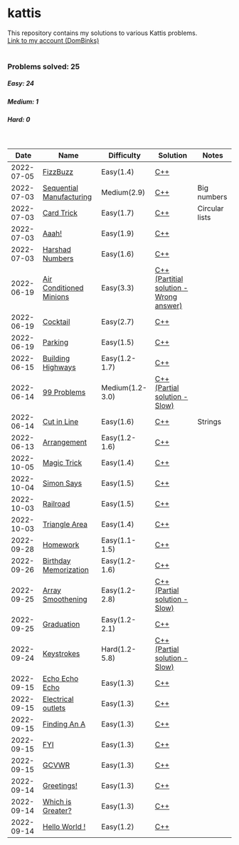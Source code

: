 # kattis
This repository contains my solutions to various Kattis problems.
<br>[Link to my account (DomBinks)](https://open.kattis.com/users/dombinks/)<br>
<br>
### Problems solved: 25
##### Easy: 24
##### Medium: 1
##### Hard: 0
<br>

| Date |  Name | Difficulty | Solution | Notes |
| ---- |  ---- | ---------- | -------- | ----- |
| 2022-07-05 | [FizzBuzz](https://open.kattis.com/problems/fizzbuzz/) | Easy(1.4) | [C++](./easy/fizzbuzz.cpp) | |
| 2022-07-03 | [Sequential Manufacturing](https://open.kattis.com/problems/sequentialmanufacturing/) | Medium(2.9) | [C++](./medium/sequentialmanufacturing.cpp) | Big numbers |
| 2022-07-03 | [Card Trick](https://open.kattis.com/problems/cardtrick2/) | Easy(1.7) | [C++](./easy/cardtrick2.cpp) | Circular lists |
| 2022-07-03 | [Aaah!](https://open.kattis.com/problems/aaah/) | Easy(1.9) | [C++](./easy/aaah.cpp) | |
| 2022-07-03 | [Harshad Numbers](https://open.kattis.com/problems/harshadnumbers/) | Easy(1.6) | [C++](./easy/harshadnumbers.cpp) | |
| 2022-06-19 | [Air Conditioned Minions](https://open.kattis.com/problems/airconditioned/) | Easy(3.3) | [C++(Partitial solution - Wrong answer)](./medium/airconditioned.cpp) | |
| 2022-06-19 | [Cocktail](https://open.kattis.com/problems/cocktail/) | Easy(2.7) | [C++](./easy/cocktail.cpp) | |
| 2022-06-19 | [Parking](https://open.kattis.com/problems/parking2/) | Easy(1.5) | [C++](./easy/parking2.cpp) | |
| 2022-06-15 | [Building Highways](https://open.kattis.com/problems/buildinghighways/) | Easy(1.2-1.7) | [C++](./easy/buildinghighways.cpp) | |
| 2022-06-14 | [99 Problems](https://open.kattis.com/problems/99problems2/) | Medium(1.2-3.0) | [C++(Partial solution - Slow)](./medium/99problems2.cpp) | |
| 2022-06-14 | [Cut in Line](https://open.kattis.com/problems/cutinline/) | Easy(1.6) | [C++](./easy/cutinline.cpp) | Strings|
| 2022-06-13 | [Arrangement](https://open.kattis.com/problems/upprodun/) | Easy(1.2-1.6) | [C++](./easy/arrangement.cpp) | |
| 2022-10-05 | [Magic Trick](https://open.kattis.com/problems/magictrick/) | Easy(1.4) | [C++](./easy/magictrick.cpp) | |
| 2022-10-04 | [Simon Says](https://open.kattis.com/problems/simonsays/) | Easy(1.5) | [C++](./easy/simonsays.cpp) | |
| 2022-10-03 | [Railroad](https://open.kattis.com/problems/railroad2/) | Easy(1.5) | [C++](./easy/railroad2.cpp) | |
| 2022-10-03 | [Triangle Area](https://open.kattis.com/problems/triarea/) | Easy(1.4) | [C++](./easy/triarea.cpp) | |
| 2022-09-28 | [Homework](https://open.kattis.com/problems/heimavinna/) | Easy(1.1-1.5) | [C++](./easy/homework.cpp) | |
| 2022-09-26 | [Birthday Memorization](https://open.kattis.com/problems/fodelsedagsmemorisering/) | Easy(1.2-1.6) | [C++](./easy/birthdaymemorization.cpp) | |
| 2022-09-25 | [Array Smoothening](https://open.kattis.com/problems/arraysmoothening/) | Easy(1.2-2.8) | [C++(Partial solution - Slow)](./easy/arraysmoothening.cpp) | |
| 2022-09-25 | [Graduation](https://open.kattis.com/problems/skolavslutningen/) | Easy(1.2-2.1) | [C++](./easy/graduation.cpp) | |
| 2022-09-24 | [Keystrokes](https://open.kattis.com/problems/lyklagangriti/) | Hard(1.2-5.8) | [C++(Partial solution - Slow)](./hard/keystrokes.cpp) | |
| 2022-09-15 | [Echo Echo Echo](https://open.kattis.com/problems/echoechoecho/) | Easy(1.3) | [C++](./easy/echoechoecho.cpp) | |
| 2022-09-15 | [Electrical outlets](https://open.kattis.com/problems/electricaloutlets/) | Easy(1.3) | [C++](./easy/electricaloutlets.cpp) | |
| 2022-09-15 | [Finding An A](https://open.kattis.com/problems/findingana/) | Easy(1.3) | [C++](./easy/findingana.cpp) | |
| 2022-09-15 | [FYI](https://open.kattis.com/problems/fyi/) | Easy(1.3) | [C++](./easy/fyi.cpp) | |
| 2022-09-15 | [GCVWR](https://open.kattis.com/problems/gcvwr/) | Easy(1.3) | [C++](./easy/gcvwr.cpp) | |
| 2022-09-14 | [Greetings!](https://open.kattis.com/problems/greetings2/) | Easy(1.3) | [C++](./easy/greetings2.cpp) | |
| 2022-09-14 | [Which is Greater?](https://open.kattis.com/problems/whichisgreater/) | Easy(1.3) | [C++](./easy/whichisgreater.cpp) | |
| 2022-09-14 | [Hello World !](https://open.kattis.com/problems/hello/) | Easy(1.2) | [C++](./easy/hello.cpp) | |
